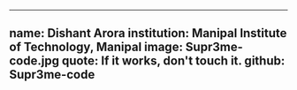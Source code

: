 ---
name: Dishant Arora
institution: Manipal Institute of Technology, Manipal
image: Supr3me-code.jpg
quote: If it works, don't touch it.
github: Supr3me-code
------
